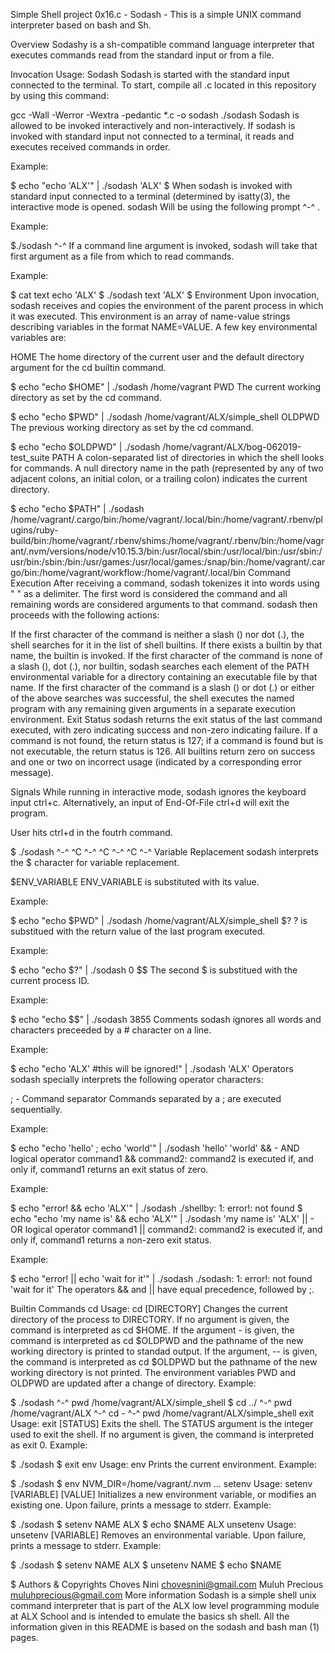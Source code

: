 Simple Shell project 0x16.c - Sodash -
This is a simple UNIX command interpreter based on bash and Sh.

Overview
Sodashy is a sh-compatible command language interpreter that executes commands read from the standard input or from a file.

Invocation
Usage: Sodash Sodash is started with the standard input connected to the terminal. To start, compile all .c located in this repository by using this command:

gcc -Wall -Werror -Wextra -pedantic *.c -o sodash
./sodash
Sodash is allowed to be invoked interactively and non-interactively. If sodash is invoked with standard input not connected to a terminal, it reads and executes received commands in order.

Example:

$ echo "echo 'ALX'" | ./sodash
'ALX'
$
When sodash is invoked with standard input connected to a terminal (determined by isatty(3), the interactive mode is opened. sodash Will be using the following prompt ^-^ .

Example:

$./sodash
^-^
If a command line argument is invoked, sodash will take that first argument as a file from which to read commands.

Example:

$ cat text
echo 'ALX'
$ ./sodash text
'ALX'
$
Environment
Upon invocation, sodash receives and copies the environment of the parent process in which it was executed. This environment is an array of name-value strings describing variables in the format NAME=VALUE. A few key environmental variables are:

HOME
The home directory of the current user and the default directory argument for the cd builtin command.

$ echo "echo $HOME" | ./sodash
/home/vagrant
PWD
The current working directory as set by the cd command.

$ echo "echo $PWD" | ./sodash
/home/vagrant/ALX/simple_shell
OLDPWD
The previous working directory as set by the cd command.

$ echo "echo $OLDPWD" | ./sodash
/home/vagrant/ALX/bog-062019-test_suite
PATH
A colon-separated list of directories in which the shell looks for commands. A null directory name in the path (represented by any of two adjacent colons, an initial colon, or a trailing colon) indicates the current directory.

$ echo "echo $PATH" | ./sodash
/home/vagrant/.cargo/bin:/home/vagrant/.local/bin:/home/vagrant/.rbenv/plugins/ruby-build/bin:/home/vagrant/.rbenv/shims:/home/vagrant/.rbenv/bin:/home/vagrant/.nvm/versions/node/v10.15.3/bin:/usr/local/sbin:/usr/local/bin:/usr/sbin:/usr/bin:/sbin:/bin:/usr/games:/usr/local/games:/snap/bin:/home/vagrant/.cargo/bin:/home/vagrant/workflow:/home/vagrant/.local/bin
Command Execution
After receiving a command, sodash tokenizes it into words using " " as a delimiter. The first word is considered the command and all remaining words are considered arguments to that command. sodash then proceeds with the following actions:

If the first character of the command is neither a slash (\) nor dot (.), the shell searches for it in the list of shell builtins. If there exists a builtin by that name, the builtin is invoked.
If the first character of the command is none of a slash (\), dot (.), nor builtin, sodash searches each element of the PATH environmental variable for a directory containing an executable file by that name.
If the first character of the command is a slash (\) or dot (.) or either of the above searches was successful, the shell executes the named program with any remaining given arguments in a separate execution environment.
Exit Status
sodash returns the exit status of the last command executed, with zero indicating success and non-zero indicating failure. If a command is not found, the return status is 127; if a command is found but is not executable, the return status is 126. All builtins return zero on success and one or two on incorrect usage (indicated by a corresponding error message).

Signals
While running in interactive mode, sodash ignores the keyboard input ctrl+c. Alternatively, an input of End-Of-File ctrl+d will exit the program.

User hits ctrl+d in the foutrh command.

$ ./sodash
^-^ ^C
^-^ ^C
^-^ ^C
^-^
Variable Replacement
sodash interprets the $ character for variable replacement.

$ENV_VARIABLE
ENV_VARIABLE is substituted with its value.

Example:

$ echo "echo $PWD" | ./sodash
/home/vagrant/ALX/simple_shell
$?
? is substitued with the return value of the last program executed.

Example:

$ echo "echo $?" | ./sodash
0
$$
The second $ is substitued with the current process ID.

Example:

$ echo "echo $$" | ./sodash
3855
Comments
sodash ignores all words and characters preceeded by a # character on a line.

Example:

$ echo "echo 'ALX' #this will be ignored!" | ./sodash
'ALX'
Operators
sodash specially interprets the following operator characters:

; - Command separator
Commands separated by a ; are executed sequentially.

Example:

$ echo "echo 'hello' ; echo 'world'" | ./sodash
'hello'
'world'
&& - AND logical operator
command1 && command2: command2 is executed if, and only if, command1 returns an exit status of zero.

Example:

$ echo "error! && echo 'ALX'" | ./sodash
./shellby: 1: error!: not found
$ echo "echo 'my name is' && echo 'ALX'" | ./sodash
'my name is'
'ALX'
|| - OR logical operator
command1 || command2: command2 is executed if, and only if, command1 returns a non-zero exit status.

Example:

$ echo "error! || echo 'wait for it'" | ./sodash
./sodash: 1: error!: not found
'wait for it'
The operators && and || have equal precedence, followed by ;.

Builtin Commands
cd
Usage: cd [DIRECTORY]
Changes the current directory of the process to DIRECTORY.
If no argument is given, the command is interpreted as cd $HOME.
If the argument - is given, the command is interpreted as cd $OLDPWD and the pathname of the new working directory is printed to standad output.
If the argument, -- is given, the command is interpreted as cd $OLDPWD but the pathname of the new working directory is not printed.
The environment variables PWD and OLDPWD are updated after a change of directory.
Example:

$ ./sodash
^-^ pwd
/home/vagrant/ALX/simple_shell
$ cd ../
^-^ pwd
/home/vagrant/ALX
^-^ cd -
^-^ pwd
/home/vagrant/ALX/simple_shell
exit
Usage: exit [STATUS]
Exits the shell.
The STATUS argument is the integer used to exit the shell.
If no argument is given, the command is interpreted as exit 0.
Example:

$ ./sodash
$ exit
env
Usage: env
Prints the current environment.
Example:

$ ./sodash
$ env
NVM_DIR=/home/vagrant/.nvm
...
setenv
Usage: setenv [VARIABLE] [VALUE]
Initializes a new environment variable, or modifies an existing one.
Upon failure, prints a message to stderr.
Example:

$ ./sodash
$ setenv NAME ALX
$ echo $NAME
ALX
unsetenv
Usage: unsetenv [VARIABLE]
Removes an environmental variable.
Upon failure, prints a message to stderr.
Example:

$ ./sodash
$ setenv NAME ALX
$ unsetenv NAME
$ echo $NAME

$
Authors & Copyrights
Choves Nini <chovesnini@gmail.com>
Muluh Precious <muluhprecious@gmail.com>
More information
Sodash is a simple shell unix command interpreter that is part of the ALX low level programming module at ALX School and is intended to emulate the basics sh shell. All the information given in this README is based on the sodash and bash man (1) pages.
